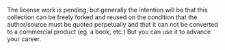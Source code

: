 The license work is pending, but generally the intention will be that this collection can be freely forked and reused on the condition that the author/source must be quoted perpetually and that it can not be converted to a commercial product (eg. a book, etc.) But you can use it to advance your career.
